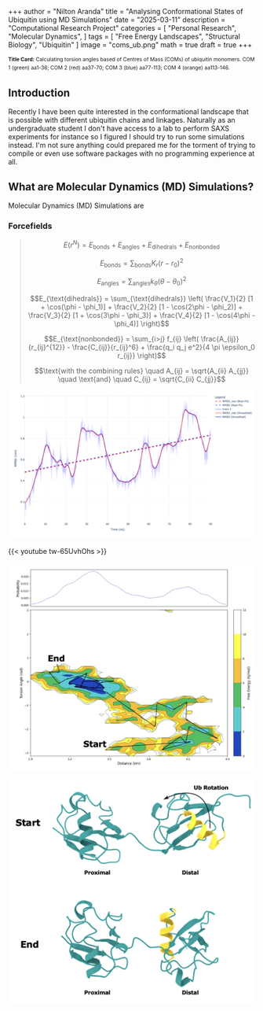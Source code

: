 +++
author = "Nilton Aranda"
title = "Analysing Conformational States of Ubiquitin using MD Simulations"
date = "2025-03-11"
description = "Computational Research Project"
categories = [
    "Personal Research",
    "Molecular Dynamics",
]
tags = [
    "Free Energy Landscapes",
    "Structural Biology",
    "Ubiquitin"
]
image = "coms_ub.png"
math = true
draft = true
+++

<p style="font-size: 0.75em; line-height: 1.6;">
<strong>Title Card:</strong> Calculating torsion angles based of Centres of Mass (COMs) of ubiquitin monomers. COM 1 (green) aa1-36; COM 2 (red) aa37-70; COM 3 (blue) aa77-113; COM 4 (orange) aa113-146.
</p>

## Introduction

Recently I have been quite interested in the conformational landscape that is possible with different ubiquitin chains and linkages. Naturally as an undergraduate student I don't have access to a lab to perform SAXS experiments for instance so I figured I should try to run some simulations instead. I'm not sure anything could prepared me for the torment of trying to compile or even use software packages with no programming experience at all.

## What are Molecular Dynamics (MD) Simulations?

Molecular Dynamics (MD) Simulations are


### Forcefields

> $$E\left(r^N\right) = E_{\text{bonds}} + E_{\text{angles}} + E_{\text{dihedrals}} + E_{\text{nonbonded}}$$
>
>$$E_{\text{bonds}} = \sum_{\text{bonds}} K_r (r - r_0)^2$$
>
>$$E_{\text{angles}} = \sum_{\text{angles}} k_\theta (\theta - \theta_0)^2$$
>
> $$E_{\text{dihedrals}} = \sum_{\text{dihedrals}} \left( \frac{V_1}{2} [1 + \cos(\phi - \phi_1)] + \frac{V_2}{2} [1 - \cos(2\phi - \phi_2)] + \frac{V_3}{2} [1 + \cos(3\phi - \phi_3)] + \frac{V_4}{2} [1 - \cos(4\phi - \phi_4)] \right)$$
>
> $$E_{\text{nonbonded}} = \sum_{i>j} f_{ij} \left( \frac{A_{ij}}{r_{ij}^{12}} - \frac{C_{ij}}{r_{ij}^6} + \frac{q_i q_j e^2}{4 \pi \epsilon_0 r_{ij}} \right)$$
>
> $$\text{with the combining rules} \quad A_{ij} = \sqrt{A_{ii} A_{jj}} \quad \text{and} \quad C_{ij} = \sqrt{C_{ii} C_{jj}}$$

![Click on figure for higher resolution](rmsd.png)

{{< youtube tw-65UvhOhs >}}


![Click on figure for higher resolution](diUb_landscape_trace.jpg)


![Click on figure for higher resolution](diUb_rotation.jpg)

